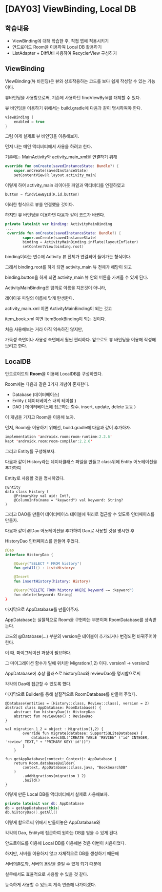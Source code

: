 # [DAY03] ViewBinding, Local DB

## 학습내용

- ViewBinding에 대해 학습한 후, 직접 앱에 적용시키기
- 안드로이드 Room을 이용하여 Local DB 활용하기
- ListAdapter + DiffUtil 사용하여 RecyclerView 구성하기



## ViewBinding

ViewBinding(뷰 바인딩)은 뷰와 상호작용하는 코드를 보다 쉽게 작성할 수 있는 기능이다.

뷰바인딩을 사용함으로써, 기존에 사용하던 findViewById를 대체할 수 있다.



뷰 바인딩을 이용하기 위해서는 build.gradle에 다음과 같이 명시하여야 한다.

```kotlin
viewBinding {
    enabled = true
}
```

그럼 이제 실제로 뷰 바인딩을 이용해보자.

먼저 나는 메인 액티비티에서 사용을 하려고 한다.



기존에는 MainActivity와 activity_main_xml을 연결하기 위해

```kotlin
override fun onCreate(savedInstanceState: Bundle?) {
    super.onCreate(savedInstanceState)
    setContentView(R.layout.activity_main)
```

이렇게 하여 activity_main 레이아웃 파일과 액티비티를 연결하였고

```kotlin
button = findViewById(R.id.button)
```

이러한 형식으로 뷰를 연결했을 것이다.



하지만 뷰 바인딩을 이용하면 다음과 같이 코드가 바뀐다.

```kotlin
private lateinit var binding: ActivityMainBinding
....
 override fun onCreate(savedInstanceState: Bundle?) {
        super.onCreate(savedInstanceState)
        binding = ActivityMainBinding.inflate(layoutInflater)
     	setContentView(binding.root)
```

binding이라는 변수에 Activity 뷰 전체가 연결되어 들어가는 형식이다.

그래서 binding.root를 하게 되면 activity_main 뷰 전체가 해당이 되고

binding.button을 하게 되면 activity_main 뷰 안의 버튼을 가져올 수 있게 된다.



ActivityMainBinding은 임의로 이름을 지은것이 아니라,

레이아웃 파일의 이름에 맞게 탄생한다.

activity_main.xml 이면 ActivityMainBinding이 되는 것고

item_book.xml 이면 ItemBookBinding이 되는 것이다.



처음 사용해보는 거라 아직 익숙하진 않지만,

가독성 측면이나 사용성 측면에서 훨씬 편리하다. 앞으로도 뷰 바인딩을 이용해 작성해보려고 한다.



## LocalDB

안드로이드의 **Room**을 이용해 LocalDB를 구성하였다.

Room에는 다음과 같은 3가지 개념이 존재한다.

- Database (데이터베이스)
- Entity ( 데이터베이스 내의 테이블 )
- DAO ( 데이터베이스에 접근하는 함수. insert, update, delete 등등 )



이 개념을 가지고 Room을 이용해 보자.

먼저, Room을 이용하기 위해선, build.gradle에 다음과 같이 추가하자.

```kotlin
implementation 'androidx.room:room-runtime:2.2.6'
kapt 'androidx.room:room-compiler:2.2.6'
```



그리고 Entity를 구성해보자.

다음과 같이 History라는 데이터클래스 파일을 만들고 class위에 Entity 어노테이션을 추가하여

Entity로 사용할 것을 명시하였다.

```
@Entity
data class History (
    @PrimaryKey val uid: Int?,
    @ColumnInfo(name = "keyword") val keyword: String?
)
```



그리고 DAO를 만들어 데이터베이스 테이블에 쿼리로 접근할 수 있도록 인터페이스를 만들자.

다음과 같이 @Dao 어노테이션을 추가하여 Dao로 사용할 것을 명시한 후

HistoryDao 인터페이스를 만들어 주었다.

```kotlin
@Dao
interface HistoryDao {

    @Query("SELECT * FROM history")
    fun getAll() : List<History>

    @Insert
    fun insertHistory(history: History)

    @Query("DELETE FROM history WHERE keyword == :keyword")
    fun delete(keyword: String)
}
```



마지막으로 AppDatabase를 만들어주자.

AppDatabase는 실질적으로 Room을 구현하는 부분이며 RoomDatabase를 상속받는다.



코드의 @Database(...) 부분의 version은 테이블이 추가되거나 변경되면 바꿔주어야 한다.

이 때, 마이그레이션 과정이 필요하다.

그 마이그레이션 함수가 밑에 위치한 Migration(1,2) 이다. version1 -> version2



AppDatabase에 추상 클래스로 historyDao와 reviewDao를 명시함으로써

각각의 Dao에 접근할 수 있도록 했다.



마지막으로 Builder를 통해 실질적으로 RoomDatabase를 만들어 주었다.

```
@Database(entities = [History::class, Review::class], version = 2)
abstract class AppDatabase: RoomDatabase() {
    abstract fun historyDao(): HistoryDao
    abstract fun reviewDao() : ReviewDao
}

val migration_1_2 = object : Migration(1,2) {
        override fun migrate(database: SupportSQLiteDatabase) {
            database.execSQL("CREATE TABLE 'REVIEW' ('id' INTEGER, 'review' TEXT," + "PRIMARY KEY('id'))")
        }
    }

fun getAppDatabase(context: Context): AppDatabase {
	return Room.databaseBuilder(
        context, AppDatabase::class.java, "BookSearchDB"
    )
        .addMigrations(migration_1_2)
        .build()
}
```



이렇게 만든 Local DB를 액티비티에서 실제로 사용해보자.

```kotlin
private lateinit var db: AppDatabase
db = getAppDatabase(this)
db.historyDao().getAll()
```

이렇게 함으로써 위에서 만들어놓은 AppDatabase와

각각의 Dao, Entity에 접근하여 원하는 DB를 얻을 수 있게 된다.



안드로이드를 이용해 Local DB를 이용해본 것은 이번이 처음이었다.

하지만, 서버를 이용하지 않고 자체적으로 DB를 생성하기 때문에

서버의존도와, 서버의 용량을 줄일 수 있게 되기 때문에

실무에서도 효율적으로 사용할 수 있을 것 같다.



능숙하게 사용할 수 있도록 계속 연습해 나가야겠다.